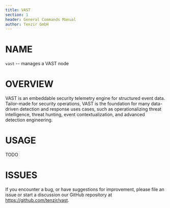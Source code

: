```yaml
---
title: VAST
section: 1
header: General Commands Manual
author: Tenzir GmbH
---
```


# NAME

`vast` -- manages a VAST node

# OVERVIEW

VAST is an embeddable security telemetry engine for structured event data.
Tailor-made for security operations, VAST is the foundation for many data-driven
detection and response uses cases, such as operationalizing threat intelligence,
threat hunting, event contextualization, and advanced detection engineering.

# USAGE

TODO

# ISSUES

If you encounter a bug, or have suggestions for improvement, please file an issue
or start a discussion our GitHub repository at <https://github.com/tenzir/vast>.
